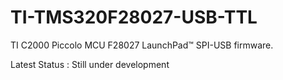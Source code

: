 # TI-TMS320F28027-USB-TTL
TI C2000 Piccolo MCU F28027 LaunchPad™ SPI-USB firmware.

Latest Status : Still under development
